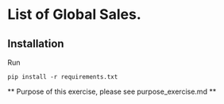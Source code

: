 # List of Global Sales. 

## Installation
Run 

```
pip install -r requirements.txt
```
** Purpose of this exercise, please see purpose_exercise.md **
